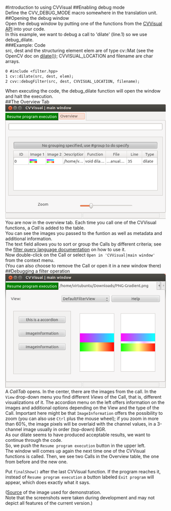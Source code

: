 #Introduction to using CVVisual
##Enabling debug mode  
Define the CVV\_DEBUG_MODE macro somewhere in the translation unit.
##Opening the debug window  
Open the debug window by putting one of the functions from the [CVVisual API](/api) into your code.    
In this example, we want to debug a call to 'dilate' (line.1) so we use debug_dilate.  
###Example: Code  
src, dest and the structuring element elem are of type cv::Mat (see the OpenCV doc on [dilate()](http://docs.opencv.org/modules/imgproc/doc/filtering.html#dilate)); CVVISUAL_LOCATION and filename are char arrays.  

	0 #include <filter.hpp>
	1 cv::dilate(src, dest, elem);  
	2 cvv::debugFilter(src, dest, CVVISUAL_LOCATION, filename);    
When executing the code, the debug_dilate function will open the window and halt the execution.  
##The Overview Tab 
![](images_tut/dilate_overview.png)
You are now in the overview tab. Each time you call one of the CVVisual functions, a *Call* is added to the table.  
You can see the images you passed to the funtion as well as metadata and additional information.  
The text field allows you to sort or group the Calls by different criteria; see the [filter query language documentation](filterquery-ref.html) on how to use it.  
Now double-click on the Call or select `Open in 'CVVisual|main window'` from the context menu.  
(You can also choose to remove the Call or open it in a new window there)  
##Debugging a filter operation  
![](images_tut/dilate_calltab_defaultfview.png)
A *CallTab* opens. In the center, there are the images from the call.
In the `View` drop-down menu you find different *Views* of the Call, that is, different visualizations of it. The accordion menu on the left offers information on the images and additional options depending on the View and the type of the Call.
Important here might be that `ImageInformation` offers the possibility to zoom (you can also use `Ctrl` plus the mouse wheel); if you zoom in more than 60%, the image pixels will be overlaid with the channel values, in a 3-channel image usually in order (top-down) BGR.  
As our dilate seems to have produced acceptable results, we want to continue through the code.  
So, we push the `Resume program execution` button in the upper left.  
The window will comes up again the next time one of the CVVisual functions is called.
Then, we see two Calls in the Overview table, the one from before and the new one.  
  
Put `finalShow()` after the last CVVisual function.
If the program reaches it, instead of `Resume program execution` a button labeled `Exit program` will appear, which does exactly what it says.  
  
([Source](http://commons.wikimedia.org/wiki/File:PNG-Gradient.png) of the image used for demonstration.  
Note that the screenshots were taken during development and may not depict all features of the current version.) 
